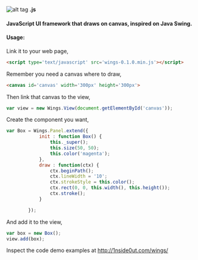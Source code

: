 ![alt tag](http://1nside0ut.com/wings/images/logo.svg) **.js**

#### JavaScript UI framework that draws on canvas, inspired on Java Swing.

#### Usage:

Link it to your web page,

```html
<script type='text/javascript' src='wings-0.1.0.min.js'></script>
```

Remember you need a canvas where to draw,

```html
<canvas id='canvas' width='300px' height='300px'>
```

Then link that canvas to the view,

```javascript
var view = new Wings.View(document.getElementById('canvas'));
```

Create the component you want,

```javascript
var Box = Wings.Panel.extend({
			init : function Box() {
				this._super();
				this.size(50, 50);
				this.color('magenta');
			},
			draw : function(ctx) {
				ctx.beginPath();
				ctx.lineWidth = '10';
				ctx.strokeStyle = this.color();
				ctx.rect(0, 0, this.width(), this.height());
				ctx.stroke();
			}

		});
```

And add it to the view,

```javascript
var box = new Box();
view.add(box);
```

Inspect the code demo examples at http://1nside0ut.com/wings/